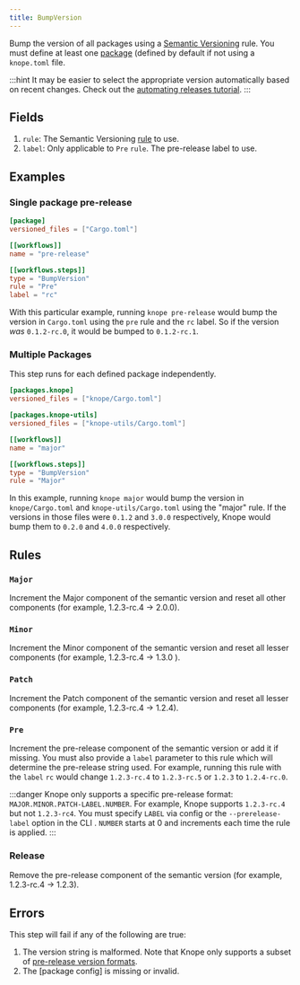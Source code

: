 ```yaml
---
title: BumpVersion
---
```


Bump the version of all packages using a [Semantic Versioning] rule.
You must define at least one [package] (defined by default if not using a `knope.toml` file.

:::hint
It may be easier to select the appropriate version automatically based on recent changes.
Check out the [automating releases tutorial](/tutorials/releasing-basic-projects).
:::

## Fields

1. `rule`: The Semantic Versioning [rule](#rules) to use.
2. `label`: Only applicable to `Pre` `rule`. The pre-release label to use.

## Examples

### Single package pre-release

```toml
[package]
versioned_files = ["Cargo.toml"]

[[workflows]]
name = "pre-release"

[[workflows.steps]]
type = "BumpVersion"
rule = "Pre"
label = "rc"
```

With this particular example, running `knope pre-release` would bump the version in `Cargo.toml` using the `pre` rule and the `rc` label.
So if the version _was_ `0.1.2-rc.0`, it would be bumped to `0.1.2-rc.1`.

### Multiple Packages

This step runs for each defined package independently.

```toml
[packages.knope]
versioned_files = ["knope/Cargo.toml"]

[packages.knope-utils]
versioned_files = ["knope-utils/Cargo.toml"]

[[workflows]]
name = "major"

[[workflows.steps]]
type = "BumpVersion"
rule = "Major"
```

In this example,
running `knope major` would bump the version in `knope/Cargo.toml` and `knope-utils/Cargo.toml` using the "major" rule.
If the versions in those files were `0.1.2` and `3.0.0` respectively,
Knope would bump them to `0.2.0` and `4.0.0` respectively.

## Rules

### `Major`

Increment the Major component of the semantic version and reset all other components (for example, 1.2.3-rc.4 -> 2.0.0).

### `Minor`

Increment the Minor component of the semantic version and reset all lesser components (for example, 1.2.3-rc.4 -> 1.3.0 ).

### `Patch`

Increment the Patch component of the semantic version and reset all lesser components (for example, 1.2.3-rc.4 -> 1.2.4).

### `Pre`

Increment the pre-release component of the semantic version or add it if missing. You must also provide a `label` parameter to this rule which will determine the pre-release string used. For example, running this rule with the `label` `rc` would change `1.2.3-rc.4` to `1.2.3-rc.5` or `1.2.3` to `1.2.4-rc.0`.

:::danger
Knope only supports a specific pre-release format: `MAJOR.MINOR.PATCH-LABEL.NUMBER`.
For example, Knope supports `1.2.3-rc.4` but not `1.2.3-rc4`.
You must specify `LABEL` via config or the `--prerelease-label` option in the CLI
. `NUMBER` starts at 0 and increments each time the rule is applied.
:::

### Release

Remove the pre-release component of the semantic version (for example, 1.2.3-rc.4 -> 1.2.3).

## Errors

This step will fail if any of the following are true:

1. The version string is malformed.
   Note that Knope only supports a subset of [pre-release version formats](#pre).
2. The [package config] is missing or invalid.

[semantic versioning]: /reference/concepts/semantic-versioning
[package]: /reference/config-file/packages
[conventional commits]: /reference/concepts/conventional-commits
[`preparerelease`]: /reference/config-file/steps/prepare-release
